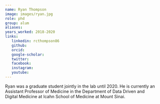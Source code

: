 ```yaml
---
name: Ryan Thompson
image: images/ryan.jpg
role: phd
group: alum
aliases:
years_worked: 2018-2020
links:
   linkedin: rcthompson86
   github:
   orcid: 
   google-scholar:
   twitter:
   facebook:
   instagram: 
   youtube:
---
```


Ryan was a graduate student jointly in the lab until 2020. He is currently an Assistant Professor of Medicine in the Department of Data Driven and Digital Medicine at Icahn School of Medicine at Mount Sinai.
